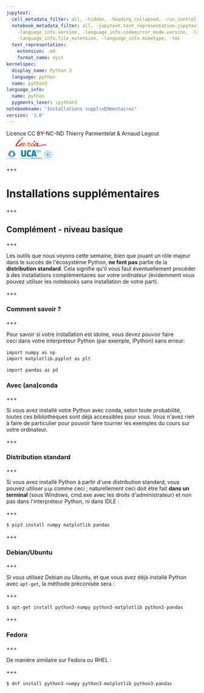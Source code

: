 ```yaml
---
jupytext:
  cell_metadata_filter: all, -hidden, -heading_collapsed, -run_control, -trusted
  notebook_metadata_filter: all, -jupytext.text_representation.jupytext_version, -jupytext.text_representation.format_version,
    -language_info.version, -language_info.codemirror_mode.version, -language_info.codemirror_mode,
    -language_info.file_extension, -language_info.mimetype, -toc
  text_representation:
    extension: .md
    format_name: myst
kernelspec:
  display_name: Python 3
  language: python
  name: python3
language_info:
  name: python
  pygments_lexer: ipython3
notebookname: "Installations suppl\xE9mentaires"
version: '3.0'
---
```


<div class="licence">
<span>Licence CC BY-NC-ND</span>
<span>Thierry Parmentelat &amp; Arnaud Legout</span>
<span><img src="media/both-logos-small-alpha.png" /></span>
</div>

+++

# Installations supplémentaires

+++

## Complément - niveau basique

+++

Les outils que nous voyons cette semaine, bien que jouant un rôle majeur dans le succès de l'écosystème Python, **ne font pas** partie de la **distribution standard**. Cela signifie qu'il vous faut éventuellement procéder à des installations complémentaires sur votre ordinateur (évidemment vous pouvez utiliser les notebooks sans installation de votre part).

+++

### Comment savoir ?

+++

Pour savoir si votre installation est idoine, vous devez pouvoir faire ceci dans votre interpréteur Python (par exemple, IPython) sans erreur:

```{code-cell} ipython3
import numpy as np
import matplotlib.pyplot as plt
```

```{code-cell} ipython3
import pandas as pd
```

### Avec (ana)conda

+++

Si vous avez installé votre Python avec conda, selon toute probabilité, toutes ces bibliothèques sont déjà accessibles pour vous. Vous n'avez rien à faire de particulier pour pouvoir faire tourner les exemples du cours sur votre ordinateur.

+++

### Distribution standard

+++

Si vous avez installé Python à partir d'une distribution standard, vous pouvez utiliser `pip` comme ceci ; naturellement ceci doit être fait **dans un terminal** (sous Windows, cmd.exe avec les droits d'administrateur) et non pas dans l'interpréteur Python, ni dans IDLE :

+++

```python
$ pip3 install numpy matplotlib pandas
```

+++

### Debian/Ubuntu

+++

Si vous utilisez Debian ou Ubuntu, et que vous avez déjà installé Python avec `apt-get`, la méthode préconisée sera :

+++

```python
$ apt-get install python3-numpy python3-matplotlib python3-pandas
```

+++

### Fedora

+++

De manière similaire sur Fedora ou RHEL :

+++

```python
$ dnf install python3-numpy python3-matplotlib python3-pandas
```
